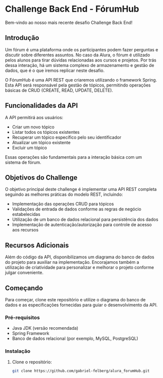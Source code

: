 # Challenge Back End - FórumHub

Bem-vindo ao nosso mais recente desafio Challenge Back End!

## Introdução

Um fórum é uma plataforma onde os participantes podem fazer perguntas e discutir sobre diferentes assuntos. No caso da Alura, o fórum é utilizado pelos alunos para tirar dúvidas relacionadas aos cursos e projetos. Por trás dessa interação, há um sistema complexo de armazenamento e gestão de dados, que é o que iremos replicar neste desafio.

O FórumHub é uma API REST que criaremos utilizando o framework Spring. Esta API será responsável pela gestão de tópicos, permitindo operações básicas de CRUD (CREATE, READ, UPDATE, DELETE).

## Funcionalidades da API

A API permitirá aos usuários:

- Criar um novo tópico
- Listar todos os tópicos existentes
- Recuperar um tópico específico pelo seu identificador
- Atualizar um tópico existente
- Excluir um tópico

Essas operações são fundamentais para a interação básica com um sistema de fórum.

## Objetivos do Challenge

O objetivo principal deste challenge é implementar uma API REST completa seguindo as melhores práticas do modelo REST, incluindo:

- Implementação das operações CRUD para tópicos
- Validações de entrada de dados conforme as regras de negócio estabelecidas
- Utilização de um banco de dados relacional para persistência dos dados
- Implementação de autenticação/autorização para controle de acesso aos recursos

## Recursos Adicionais

Além do código da API, disponibilizamos um diagrama do banco de dados do projeto para auxiliar na implementação. Encorajamos também a utilização de criatividade para personalizar e melhorar o projeto conforme julgar conveniente.

## Começando

Para começar, clone este repositório e utilize o diagrama do banco de dados e as especificações fornecidas para guiar o desenvolvimento da API.

### Pré-requisitos

- Java JDK (versão recomendada)
- Spring Framework
- Banco de dados relacional (por exemplo, MySQL, PostgreSQL)

### Instalação

1. Clone o repositório:
   ```sh
   git clone https://github.com/gabriel-felberg/alura_forumHub.git